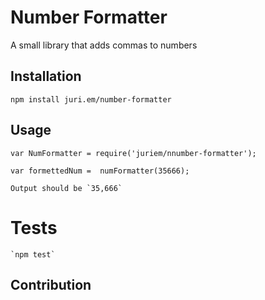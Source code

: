 Number Formatter
=========

A small library that adds commas to numbers

## Installation

`npm install juri.em/number-formatter`

## Usage 
    
    var NumFormatter = require('juriem/nnumber-formatter'); 
    
    var formettedNum =  numFormatter(35666); 
    
    Output should be `35,666`
    
# Tests
    
    `npm test`
    
## Contribution 
    